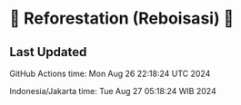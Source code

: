 
# 🌳 Reforestation (Reboisasi) 🌲

## Last Updated

GitHub Actions time: Mon Aug 26 22:18:24 UTC 2024

Indonesia/Jakarta time: Tue Aug 27 05:18:24 WIB 2024
